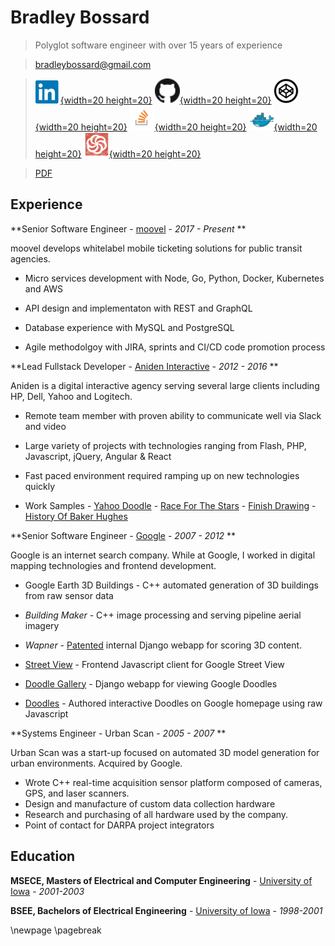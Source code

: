 # Bradley Bossard

>Polyglot software engineer with over 15 years of experience

><bradleybossard@gmail.com>

<!--- Need image px params for PDF output, some pandoc bug -->
> [![](./images/linkedin.png){width=20 height=20}](https://www.linkedin.com/in/bradleybossard)
[![](./images/github.png){width=20 height=20}](https://github.com/bradleybossard)
[![](./images/codepen.png){width=20 height=20}](https://codepen.io/bradleybossard)
[![](./images/stackoverflow.png){width=20 height=20}](http://stackoverflow.com/users/story/1754642)
[![](./images/docker.png){width=20 height=20}](https://hub.docker.com/u/bradleybossard)
[![](./images/codewars.png){width=20 height=20}](https://www.codewars.com/users/bradleybossard)
<!--
[![](./images/csacademy.png){width=20 height=20}](https://csacademy.com/user/bradleybossard)
[![](./images/hackerrank.png){width=20 height=20}](https://hackerrank.com/bradleybossard)
-->

>[PDF] <!-- REMOVEPDF -->

Experience
----------
**Senior Software Engineer - [moovel] - *2017 - Present* **

moovel develops whitelabel mobile ticketing solutions for public transit agencies.

* Micro services development with Node, Go, Python, Docker, Kubernetes and AWS

* API design and implementaton with REST and GraphQL

* Database experience with MySQL and PostgreSQL

* Agile methodolgoy with JIRA, sprints and CI/CD code promotion process

**Lead Fullstack Developer - [Aniden Interactive] - *2012 - 2016* **

Aniden is a digital interactive agency serving several large clients including HP, Dell, Yahoo and Logitech.

* Remote team member with proven ability to communicate well via Slack and video

* Large variety of projects with technologies ranging from Flash, PHP, Javascript, jQuery, Angular & React

* Fast paced environment required ramping up on new technologies quickly

* Work Samples - [Yahoo Doodle] - [Race For The Stars] - [Finish Drawing] - [History Of Baker Hughes]

**Senior Software Engineer - [Google] - *2007 - 2012* **

Google is an internet search company.  While at Google, I worked in digital mapping technologies and frontend development.

- Google Earth 3D Buildings - C++ automated generation of 3D buildings from raw sensor data

- _Building Maker_ - C++ image processing and serving pipeline aerial imagery

- _Wapner_ - [Patented] internal Django webapp for scoring 3D content.

- [Street View] - Frontend Javascript client for Google Street View

- [Doodle Gallery] - Django webapp for viewing Google Doodles

- [Doodles] - Authored interactive Doodles on Google homepage using raw Javascript

**Systems Engineer - Urban Scan - *2005 - 2007* **

Urban Scan was a start-up focused on automated 3D model generation for urban environments.  Acquired by Google.

* Wrote C++ real-time acquisition sensor platform composed of cameras, GPS, and laser scanners.
* Design and manufacture of custom data collection hardware
* Research and purchasing of all hardware used by the company.
* Point of contact for DARPA project integrators

Education
---------

**MSECE, Masters of Electrical and Computer Engineering** - [University of Iowa] - *2001-2003* 

**BSEE, Bachelors of Electrical Engineering** - [University of Iowa] - *1998-2001* 

\newpage
\pagebreak

<!--
Consulting
-------------

**CTO - [DentalEMR] - *2015* **

Cloud-based electronic medical records webapp

* Architected and developed Django/Angular application hosted on AWS
* Interviewed and hired additional team members.
* Agile project management and sprint planning, acting SCRUMM master

Patents and Publications
------------------------
[Evaluating Three-Dimensional Geographical Environments Using A Divided Bounding Area] 

[Generation of Real-Time Synthetic Environment Using a Mobile Sensor Platform]
-->

[Aniden Interactive]:http://www.aniden.com/
[DentalEMR]:https://dentalemr.com
[Evaluating Three-Dimensional Geographical Environments Using A Divided Bounding Area]:http://www.google.com/patents/US20150143301
[Finish Drawing]:http://finishdrawing.com
[Generation of Real-Time Synthetic Environment Using a Mobile Sensor Platform]:https://www.nads-sc.uiowa.edu/dscna/2001/Papers/Papelis%20_%20Generation%20of%20Real-Time%20Synthetic%20Environment....pdf
[Google]:https://www.google.com
[Street View]:https://www.google.com/maps/streetview/
[Doodles]:https://www.google.com/doodles
[Doodle Gallery]:https://www.google.com/doodles
[History Of Baker Hughes]:http://aniden.com/project/bh_timeline
[HP Discover Mobility Experience]:http://aniden.com/project/mobility_touch_experience
[moovel]:https://www.moovel.com/en
[MS Word]: resume-of-bradley-bossard.docx
[Patented]:http://www.google.com/patents/US20150143301 
[PDF]: resume-of-bradley-bossard.pdf
[Race For The Stars]:http://aniden.com/project/race_for_the_stars
[Specialty Pegmen]:https://www.google.co.in/intl/en/help/maps/streetview/learn/pegman.html
[University of Iowa]:http://www.uiowa.edu/
[Wacom Inkation]:http://devpost.com/software/finishdrawing-com
[Yahoo Doodle]:http://aniden.com/project/yahoo_logo

<script>
  (function(i,s,o,g,r,a,m){i['GoogleAnalyticsObject']=r;i[r]=i[r]||function(){
  (i[r].q=i[r].q||[]).push(arguments)},i[r].l=1*new Date();a=s.createElement(o),
  m=s.getElementsByTagName(o)[0];a.async=1;a.src=g;m.parentNode.insertBefore(a,m)
  })(window,document,'script','https://www.google-analytics.com/analytics.js','ga');

  ga('create', 'UA-52576926-1', 'auto');
  ga('send', 'pageview');
</script>
